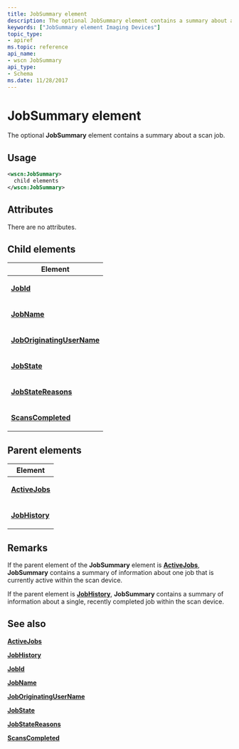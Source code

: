 ```yaml
---
title: JobSummary element
description: The optional JobSummary element contains a summary about a scan job.
keywords: ["JobSummary element Imaging Devices"]
topic_type:
- apiref
ms.topic: reference
api_name:
- wscn JobSummary
api_type:
- Schema
ms.date: 11/28/2017
---
```


# JobSummary element


The optional **JobSummary** element contains a summary about a scan job.

## Usage

```xml
<wscn:JobSummary>
  child elements
</wscn:JobSummary>
```

## Attributes

There are no attributes.

## Child elements


<table>
<colgroup>
<col width="100%" />
</colgroup>
<thead>
<tr class="header">
<th>Element</th>
</tr>
</thead>
<tbody>
<tr class="odd">
<td><p><a href="jobid.md" data-raw-source="[&lt;strong&gt;JobId&lt;/strong&gt;](jobid.md)"><strong>JobId</strong></a></p></td>
</tr>
<tr class="even">
<td><p><a href="jobname.md" data-raw-source="[&lt;strong&gt;JobName&lt;/strong&gt;](jobname.md)"><strong>JobName</strong></a></p></td>
</tr>
<tr class="odd">
<td><p><a href="joboriginatingusername.md" data-raw-source="[&lt;strong&gt;JobOriginatingUserName&lt;/strong&gt;](joboriginatingusername.md)"><strong>JobOriginatingUserName</strong></a></p></td>
</tr>
<tr class="even">
<td><p><a href="jobstate.md" data-raw-source="[&lt;strong&gt;JobState&lt;/strong&gt;](jobstate.md)"><strong>JobState</strong></a></p></td>
</tr>
<tr class="odd">
<td><p><a href="jobstatereasons.md" data-raw-source="[&lt;strong&gt;JobStateReasons&lt;/strong&gt;](jobstatereasons.md)"><strong>JobStateReasons</strong></a></p></td>
</tr>
<tr class="even">
<td><p><a href="scanscompleted.md" data-raw-source="[&lt;strong&gt;ScansCompleted&lt;/strong&gt;](scanscompleted.md)"><strong>ScansCompleted</strong></a></p></td>
</tr>
</tbody>
</table>

## Parent elements


<table>
<colgroup>
<col width="100%" />
</colgroup>
<thead>
<tr class="header">
<th>Element</th>
</tr>
</thead>
<tbody>
<tr class="odd">
<td><p><a href="activejobs.md" data-raw-source="[&lt;strong&gt;ActiveJobs&lt;/strong&gt;](activejobs.md)"><strong>ActiveJobs</strong></a></p></td>
</tr>
<tr class="even">
<td><p><a href="jobhistory.md" data-raw-source="[&lt;strong&gt;JobHistory&lt;/strong&gt;](jobhistory.md)"><strong>JobHistory</strong></a></p></td>
</tr>
</tbody>
</table>

## Remarks

If the parent element of the **JobSummary** element is [**ActiveJobs**](activejobs.md), **JobSummary** contains a summary of information about one job that is currently active within the scan device.

If the parent element is [**JobHistory**](jobhistory.md), **JobSummary** contains a summary of information about a single, recently completed job within the scan device.

## See also


[**ActiveJobs**](activejobs.md)

[**JobHistory**](jobhistory.md)

[**JobId**](jobid.md)

[**JobName**](jobname.md)

[**JobOriginatingUserName**](joboriginatingusername.md)

[**JobState**](jobstate.md)

[**JobStateReasons**](jobstatereasons.md)

[**ScansCompleted**](scanscompleted.md)

 

 







